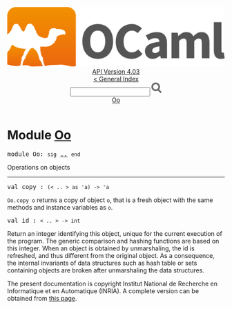 <!-- ((! set title API !)) ((! set documentation !)) ((! set api !)) ((! set nobreadcrumb !)) -->
<div class="api"><header><nav class="toc brand"><a class="brand" href="https://ocaml.org/"><img src="colour-logo-gray.svg" class="svg" alt="OCaml"></a></nav><nav class="toc"><div class="toc_version"><a href="/docs" id="version-select">API Version 4.03</a></div><a href="index.html">&lt; General Index</a><div class="api_search"><input type="text" name="apisearch" id="api_search" oninput="mySearch(false);" onkeypress="this.oninput();" onclick="this.oninput();" onpaste="this.oninput();">
<img src="search_icon.svg" alt="Search" class="svg" onclick="mySearch(false)"></div>
<div id="search_results"></div><div class="toc_title"><a href="#top">Oo</a></div><ul></ul></nav></header>

<h1>Module <a href="type_Oo.html">Oo</a></h1>

<pre><span class="keyword">module</span> Oo: <code class="code"><span class="keyword">sig</span></code> <a href="Oo.html">..</a> <code class="code"><span class="keyword">end</span></code></pre><div class="info module top">
Operations on objects<br>
</div>
<hr width="100%">

<pre><span id="VALcopy"><span class="keyword">val</span> copy</span> : <code class="type">(&lt; .. &gt; as 'a) -&gt; 'a</code></pre><div class="info ">
<code class="code"><span class="constructor">Oo</span>.copy o</code> returns a copy of object <code class="code">o</code>, that is a fresh
   object with the same methods and instance variables as <code class="code">o</code>.<br>
</div>

<pre><span id="VALid"><span class="keyword">val</span> id</span> : <code class="type">&lt; .. &gt; -&gt; int</code></pre><div class="info ">
Return an integer identifying this object, unique for
    the current execution of the program. The generic comparison
    and hashing functions are based on this integer. When an object
    is obtained by unmarshaling, the id is refreshed, and thus
    different from the original object. As a consequence, the internal
    invariants of data structures such as hash table or sets containing
    objects are broken after unmarshaling the data structures.<br>
</div>
<div class="copyright">The present documentation is copyright Institut National de Recherche en Informatique et en Automatique (INRIA). A complete version can be obtained from <a href="http://caml.inria.fr/pub/docs/manual-ocaml/">this page</a>.</div></div>